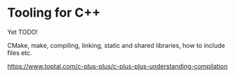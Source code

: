 # Tooling for C++

Yet TODO!

CMake, make, compiling, linking, static and shared libraries, how to include files etc.

https://www.toptal.com/c-plus-plus/c-plus-plus-understanding-compilation
